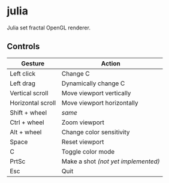 # julia
Julia set fractal OpenGL renderer.
## Controls
|Gesture|Action|
|-|-|
|Left click|Change C|
|Left drag|Dynamically change C|
|Vertical scroll|Move viewport vertically|
|Horizontal scroll|Move viewport horizontally|
|Shift + wheel|*same*|
|Ctrl + wheel|Zoom viewport|
|Alt + wheel|Change color sensitivity|
|Space|Reset viewport|
|C|Toggle color mode|
|PrtSc|Make a shot *(not yet implemented)*
|Esc|Quit|
